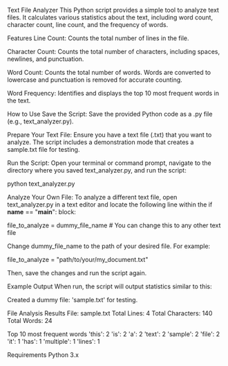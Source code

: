 Text File Analyzer
This Python script provides a simple tool to analyze text files. It calculates various statistics about the text, including word count, character count, line count, and the frequency of words.

Features
Line Count: Counts the total number of lines in the file.

Character Count: Counts the total number of characters, including spaces, newlines, and punctuation.

Word Count: Counts the total number of words. Words are converted to lowercase and punctuation is removed for accurate counting.

Word Frequency: Identifies and displays the top 10 most frequent words in the text.

How to Use
Save the Script:
Save the provided Python code as a .py file (e.g., text_analyzer.py).

Prepare Your Text File:
Ensure you have a text file (.txt) that you want to analyze. The script includes a demonstration mode that creates a sample.txt file for testing.

Run the Script:
Open your terminal or command prompt, navigate to the directory where you saved text_analyzer.py, and run the script:

python text_analyzer.py

Analyze Your Own File:
To analyze a different text file, open text_analyzer.py in a text editor and locate the following line within the if __name__ == "__main__": block:

file_to_analyze = dummy_file_name # You can change this to any other text file

Change dummy_file_name to the path of your desired file. For example:

file_to_analyze = "path/to/your/my_document.txt"

Then, save the changes and run the script again.

Example Output
When run, the script will output statistics similar to this:

Created a dummy file: 'sample.txt' for testing.

File Analysis Results
File: sample.txt
Total Lines: 4
Total Characters: 140
Total Words: 24

Top 10 most frequent words
'this': 2
'is': 2
'a': 2
'text': 2
'sample': 2
'file': 2
'it': 1
'has': 1
'multiple': 1
'lines': 1

Requirements
Python 3.x
